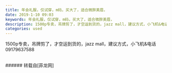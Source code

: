 ```yaml
---
title: 年会礼服，仅试穿，m码，买大了，适合微胖美眉，
date: 2019-1-10 09:03
keywords: 年会礼服，仅试穿，m码，买大了，适合微胖美眉，
description: 1500p专卖，吊牌剪了，才空运到货的，jazz mall，建议方式，小飞机&电话09179637588
categories: used
---
```

<td class="t_f" id="postmessage_2654224">

1500p专卖，吊牌剪了，才空运到货的，jazz mall，建议方式，小飞机&amp;电话09179637588<br/>
<img alt="" border="0" class="zoom" data-cf-modified-a946666d83355d206ee787c6-="" file="http://www.flw.ph/data/appbyme/upload/image/201901/10/DnedyT1ktUAZ.jpg" id="aimg_rfM16" lazyloadthumb="1" onclick="" onmouseover="" src="http://www.flw.ph/data/appbyme/upload/image/201901/10/DnedyT1ktUAZ.jpg"/><br/>
<br/>
</td>
###### 转载自[菲龙网]